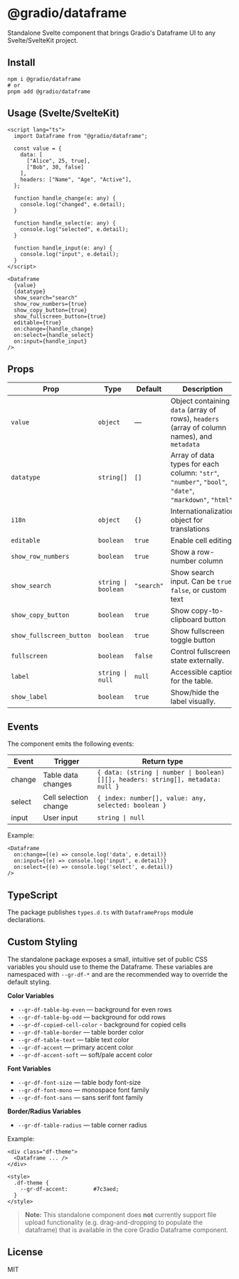 @gradio/dataframe
================================

Standalone Svelte component that brings Gradio's Dataframe UI to any Svelte/SvelteKit project. 

Install
-------

```
npm i @gradio/dataframe
# or
pnpm add @gradio/dataframe
```

Usage (Svelte/SvelteKit)
------------------------

```svelte
<script lang="ts">
  import Dataframe from "@gradio/dataframe";

  const value = {
    data: [
      ["Alice", 25, true],
      ["Bob", 30, false]
    ],
    headers: ["Name", "Age", "Active"],
  };

  function handle_change(e: any) {
    console.log("changed", e.detail);
  }

  function handle_select(e: any) {
    console.log("selected", e.detail);
  }

  function handle_input(e: any) {
    console.log("input", e.detail);
  }
</script>

<Dataframe
  {value}
  {datatype}
  show_search="search"
  show_row_numbers={true}
  show_copy_button={true}
  show_fullscreen_button={true}
  editable={true}
  on:change={handle_change}
  on:select={handle_select}
  on:input={handle_input}
/>
```

Props
-----

| Prop                    | Type                                   | Default   | Description                                                |
|-------------------------|----------------------------------------|-----------|------------------------------------------------------------|
| `value`                 | `object`                               | —         | Object containing `data` (array of rows), `headers` (array of column names), and `metadata` |
| `datatype`              | `string[]`                             | `[]`      | Array of data types for each column: `"str"`, `"number"`, `"bool"`, `"date"`, `"markdown"`, `"html"` |
| `i18n`                  | `object`                               | `{}`      | Internationalization object for translations               |
| `editable`              | `boolean`                               | `true`    | Enable cell editing                                        |
| `show_row_numbers`      | `boolean`                               | `true`    | Show a row-number column                                   |
| `show_search`           | `string \| boolean`                     | `"search"` | Show search input. Can be `true`, `false`, or custom text |
| `show_copy_button`      | `boolean`                               | `true`    | Show copy-to-clipboard button                              |
| `show_fullscreen_button`| `boolean`                               | `true`    | Show fullscreen toggle button                              |
| `fullscreen`            | `boolean`                               | `false`   | Control fullscreen state externally.                       |
| `label`                 | `string \| null`                       | `null`    | Accessible caption for the table.                          |
| `show_label`            | `boolean`                               | `true`    | Show/hide the label visually.                              |

Events
------

The component emits the following events:

| Event   | Trigger                                      | Return type                                                   |
|---------|-----------------------------------------------------|---------------------------------------------------------------|
| change  | Table data changes             | `{ data: (string \| number \| boolean)[][], headers: string[], metadata: null }` |
| select  | Cell selection change                              | `{ index: number[], value: any, selected: boolean }`          |
| input   | User input | `string \| null`                                              |


Example:

```svelte
<Dataframe
  on:change={(e) => console.log('data', e.detail)}
  on:input={(e) => console.log('input', e.detail)}
  on:select={(e) => console.log('select', e.detail)}
/>
```

TypeScript
----------

The package publishes `types.d.ts` with `DataframeProps` module declarations.

Custom Styling
--------------

The standalone package exposes a small, intuitive set of public CSS variables you should use to theme the Dataframe. These variables are namespaced with `--gr-df-*` and are the recommended way to override the default styling.

**Color Variables**
- `--gr-df-table-bg-even` — background for even rows
- `--gr-df-table-bg-odd` — background for odd rows
- `--gr-df-copied-cell-color` - background for copied cells
- `--gr-df-table-border` — table border color
- `--gr-df-table-text` — table text color
- `--gr-df-accent` — primary accent color
- `--gr-df-accent-soft` — soft/pale accent color

**Font Variables**
- `--gr-df-font-size` — table body font-size
- `--gr-df-font-mono` — monospace font family
- `--gr-df-font-sans` — sans serif font family

**Border/Radius Variables**
- `--gr-df-table-radius` — table corner radius

Example:

```svelte
<div class="df-theme">
  <Dataframe ... />
</div>

<style>
  .df-theme {
    --gr-df-accent:        #7c3aed;
  }
</style>
```

> **Note:** This standalone component does **not** currently support file upload functionality (e.g. drag-and-dropping to populate the dataframe) that is available in the core Gradio Dataframe component.


License
-------

MIT

